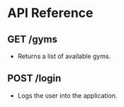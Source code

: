 # API Reference

## GET /gyms
- Returns a list of available gyms.

## POST /login
- Logs the user into the application.

